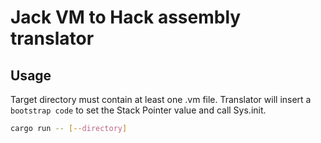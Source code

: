 # Jack VM to Hack assembly translator

## Usage

Target directory must contain at least one .vm file. Translator will insert a `bootstrap code` to set the Stack Pointer value and call Sys.init. 

```bash
cargo run -- [--directory]
```
